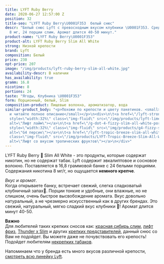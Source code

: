 ```yaml
---
title: LYFT Ruby Berry
date: 2020-06-27 12:57:00 Z
position: 32
title-seo: "LYFT Ruby Berry\U0001F353  белый снюс"
descr: "Белый снюс Lyft c превосходным вкусом клубники \U0001F353. Средняя крепость
  8 мг, 24 порции слим. Аромат длится 40-50 минут."
product-name: "LYFT Ruby Berry\U0001F353"
product-alt: LYFT Ruby Berry Slim All White
strong: Низкой крепости
brand: Lyft
composition: Белый
price: 230
opt-price: 207
image: "/img/products/lyft-ruby-berry-slim-all-white.jpg"
availability-descr: В наличии
has_availability: true
gramm: 16.8
nicotine: 8
portions: 24
taste: "Ягоды, Клубника \U0001F353"
form: Порционный, белый, Slim
composition-product: Пищевые волокна, ароматизатор, вода
similar-product_body: "<p>Похожи по крепости и цвету пакетиков. <small>Жмите на картинки
  и читайте полное описание</small></p>\n<div>\n\t<a href=\"/lyft-strong-lime-slim-all-white\"><img
  style=\"width:32%\" class=\"img-fluid\" src=\"/img/products/lyft-lime-strong-slim-all-white-portion.png\"
  alt=\"Лифт лайм\"></a>\n\t<a href=\"/g-dot-4-fizzy-slim-all-white-portion\"><img
  style=\"width:32%\" class=\"img-fluid\" src=\"img/products/g4-fizzy-slim-all-white.png\"
  alt=\"G4 персик\"></a>\n\t<a href=\"/lyft-tropic-breeze-slim-all-white\"><img style=\"width:32%\"
  class=\"img-fluid\" src=\"/img/products/LYFT-Tropic-Breeze-Slim-All-White.jpg\"
  alt=\"Лифт со вкусом тропических фруктов\"></a>\n</div>"
---
```


LYFT Ruby Berry 🍓 Slim All White - это продукты, которые содержат никотин, но не содержат табак. Lyft содержит эвкалиптовое и сосновое волокно.
Поставляется в 16,8 граммовой банке с 24 белыми порциями. Содержания никотина 8 мг/г, но ощущается **немного крепче**. 

<i>Вкус и аромат</i>.<br>
Когда открываете банку, встречает свежий, слегка сладковатый клубничный запах🍓. Порции тонкие и удобные, они влажные, но не слишком, очень быстрое высвобождение аромата. Вкус довольно натуральный, а не чрезмерно искусственный как в других брендах. Это свежий, натуральный, мягко сладкий вкус клубники 🍓! Аромат длится минут 40-50. 

<b>Важно</b><br>
Для любителей таких крепких сносов как: [красная сибирь слим](/siberia-white-dry-slim), [лифт фриз](/lyft-x-strong-freeze-slim-white), [Thunder x Slim](/thunder-x-slim-white-dry) и других [крепких представителей](/ultra-strong), данный снюс со Вам не подойдет. Вы можете даже не почувствовать его крепость!
Подойдет любителям [некрепких табаков](/low-strong). 

Напоминаем что у бренда есть много вкусов различной крепости, [смотреть всю линейку Lyft](/lyft).